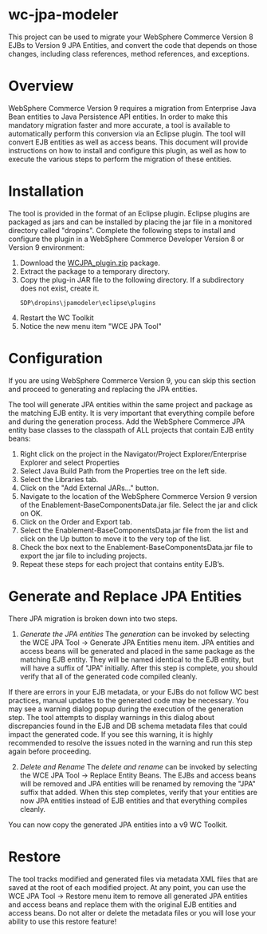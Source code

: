 # wc-jpa-modeler

This project can be used to migrate your WebSphere Commerce Version 8 EJBs to Version 9 JPA Entities, and convert the code that depends on those changes, including class references, method references, and exceptions.

# Overview
  WebSphere Commerce Version 9 requires a migration from Enterprise Java Bean entities to Java Persistence API entities. In order to make this mandatory migration faster and more accurate, a tool is available to automatically perform this conversion via an Eclipse plugin.  The tool will convert EJB entities as well as access beans.  This document will provide instructions on how to install and configure this plugin, as well as how to execute the various steps to perform the migration of these entities.

# Installation
  The tool is provided in the format of an Eclipse plugin.  Eclipse plugins are packaged as jars and can be installed by placing the jar file in a monitored directory called "dropins".  Complete the following steps to install and configure the plugin in a WebSphere Commerce Developer Version 8 or Version 9 environment:
  1. Download the [WCJPA_plugin.zip](WCJPA_plugin.zip) package. 
  2. Extract the package to a temporary directory.
  3. Copy the plug-in JAR file to the following directory. If a subdirectory does not exist, create it. 
     ```
     SDP\dropins\jpamodeler\eclipse\plugins
     ```
  4. Restart the WC Toolkit
  5. Notice the new menu item "WCE JPA Tool"

# Configuration
  If you are using WebSphere Commerce Version 9, you can skip this section and proceed to generating and replacing the JPA entities.
  
  The tool will generate JPA entities within the same project and package as the matching EJB entity.  It is very important that everything compile before and during the generation process. Add the WebSphere Commerce JPA entity base classes to the classpath of ALL projects that contain EJB entity beans:

  1. Right click on the project in the Navigator/Project Explorer/Enterprise Explorer and select Properties
  2. Select Java Build Path from the Properties tree on the left side.
  3. Select the Libraries tab.
  4. Click on the "Add External JARs..." button.
  5. Navigate to the location of the WebSphere Commerce Version 9 version of the Enablement-BaseComponentsData.jar file. Select the jar and click on OK.
  6. Click on the Order and Export tab.  
  7. Select the Enablement-BaseComponentsData.jar file from the list and click on the Up button to move it to the very top of the list.
  8. Check the box next to the Enablement-BaseComponentsData.jar file to export the jar file to including projects.
  9. Repeat these steps for each project that contains entity EJB’s.

# Generate and Replace JPA Entities
  There JPA migration is broken down into two steps.
  
  1. *Generate the JPA entities*  The _generation_ can be invoked by selecting the WCE JPA Tool -> Generate JPA Entities menu item. JPA entities and access beans will be generated and placed in the same package as the matching EJB entity.  They will be named identical to the EJB entity, but will have a suffix of "JPA" initially.  After this step is complete, you should verify that all of the generated code compiled cleanly.  

  If there are errors in your EJB metadata, or your EJBs do not follow WC best practices, manual updates to the generated code may be necessary.  You may see a warning dialog popup during the execution of the generation step.  The tool attempts to display warnings in this dialog about discrepancies found in the EJB and DB schema metadata files that could impact the generated code.  If you see this warning, it is highly recommended to resolve the issues noted in the warning and run this step again before proceeding.

  2. *Delete and Rename* The _delete and rename_ can be invoked by selecting the WCE JPA Tool -> Replace Entity Beans. The EJBs and access beans will be removed and JPA entities will be renamed by removing the "JPA" suffix that added. When this step completes, verify that your entities are now JPA entities instead of EJB entities and that everything compiles cleanly.  

  You can now copy the generated JPA entities into a v9 WC Toolkit.

# Restore

  The tool tracks modified and generated files via metadata XML files that are saved at the root of each modified project.  At any point, you can use the WCE JPA Tool → Restore menu item to remove all generated JPA entities and access beans and replace them with the original EJB entities and access beans.  Do not alter or delete the metadata files or you will lose your ability to use this restore feature!

